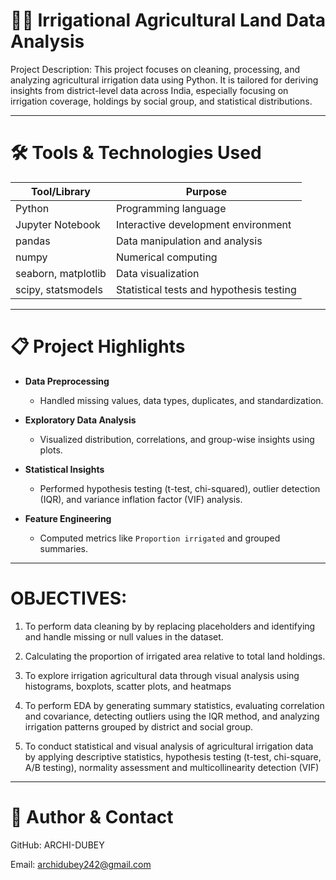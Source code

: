 # 🧑‍🌾 Irrigational Agricultural Land Data Analysis

Project Description: This project focuses on cleaning, processing, and analyzing agricultural irrigation data using Python. It is tailored for deriving insights from district-level data across India, especially focusing on irrigation coverage, holdings by social group, and statistical distributions.

---

# 🛠️ Tools & Technologies Used

| Tool/Library        | Purpose                                |
|---------------------|----------------------------------------|
| Python              | Programming language                   |
| Jupyter Notebook    | Interactive development environment    |
| pandas              | Data manipulation and analysis         |
| numpy               | Numerical computing                    |
| seaborn, matplotlib | Data visualization                     |
| scipy, statsmodels  | Statistical tests and hypothesis testing |

---

# 📋 Project Highlights

- **Data Preprocessing**
  - Handled missing values, data types, duplicates, and standardization.
  
- **Exploratory Data Analysis**
  - Visualized distribution, correlations, and group-wise insights using plots.
  
- **Statistical Insights**
  - Performed hypothesis testing (t-test, chi-squared), outlier detection (IQR), and variance inflation factor (VIF) analysis.
  
- **Feature Engineering**
  - Computed metrics like `Proportion irrigated` and grouped summaries.

---

# OBJECTIVES:
1. To perform data cleaning by by replacing placeholders and identifying and handle missing or null values in the dataset.

2. Calculating the proportion of irrigated area relative to total land holdings.

3. To explore irrigation agricultural data through visual analysis using histograms, boxplots, scatter plots, and heatmaps

4. To perform EDA by generating summary statistics, evaluating correlation and covariance, detecting outliers using the IQR method, and analyzing irrigation patterns grouped by district and social group.

5. To conduct statistical and visual analysis of agricultural irrigation data by applying descriptive statistics, hypothesis testing (t-test, chi-square, A/B testing), normality assessment and multicollinearity detection (VIF)

---

# 🙋 Author & Contact

GitHub: ARCHI-DUBEY

Email: archidubey242@gmail.com
